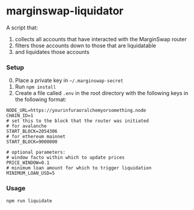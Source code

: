 # marginswap-liquidator

A script that:

1. collects all accounts that have interacted with the MarginSwap router
2. filters those accounts down to those that are liquidatable
3. and liquidates those accounts

### Setup

0. Place a private key in `~/.marginswap-secret`
1. Run `npm install`
2. Create a file called `.env` in the root directory with the following keys in the following format:

```
NODE_URL=https://yourinfuraoralchemyorsomething.node
CHAIN_ID=1
# set this to the block that the router was initiated
# for avalanche
START_BLOCK=2054306
# for ethereum mainnet
START_BLOCK=9000000

# optional parameters:
# window facto within which to update prices
PRICE_WINDOW=0.1
# minimum loan amount for which to trigger liquidation
MINIMUM_LOAN_USD=5
```

### Usage

`npm run liquidate`
